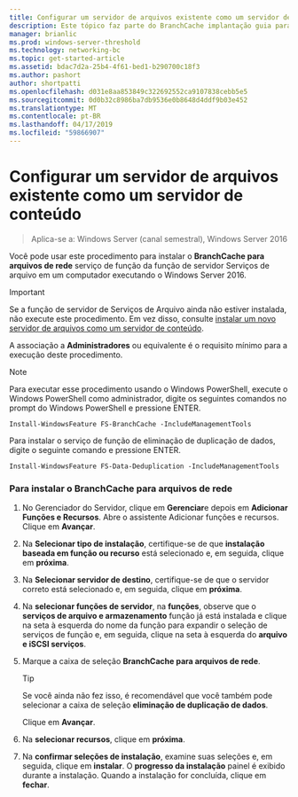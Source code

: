 ```yaml
---
title: Configurar um servidor de arquivos existente como um servidor de conteúdo
description: Este tópico faz parte do BranchCache implantação guia para o Windows Server 2016, que demonstra como implantar o BranchCache nos modos de cache hospedado e distribuído para otimizar o uso de largura de banda WAN em filiais
manager: brianlic
ms.prod: windows-server-threshold
ms.technology: networking-bc
ms.topic: get-started-article
ms.assetid: bdac7d2a-25b4-4f61-bed1-b290700c18f3
ms.author: pashort
author: shortpatti
ms.openlocfilehash: d031e8aa853849c322692552ca9107838cebb5e5
ms.sourcegitcommit: 0d0b32c8986ba7db9536e0b8648d4ddf9b03e452
ms.translationtype: MT
ms.contentlocale: pt-BR
ms.lasthandoff: 04/17/2019
ms.locfileid: "59866907"
---
```

# <a name="configure-an-existing-file-server-as-a-content-server"></a>Configurar um servidor de arquivos existente como um servidor de conteúdo

>Aplica-se a: Windows Server (canal semestral), Windows Server 2016

Você pode usar este procedimento para instalar o **BranchCache para arquivos de rede** serviço de função da função de servidor Serviços de arquivo em um computador executando o Windows Server 2016.  
  
> [!IMPORTANT]  
> Se a função de servidor de Serviços de Arquivo ainda não estiver instalada, não execute este procedimento. Em vez disso, consulte [instalar um novo servidor de arquivos como um servidor de conteúdo](../../branchcache/deploy/Install-a-New-File-Server-as-a-Content-Server.md).  
  
A associação a **Administradores** ou equivalente é o requisito mínimo para a execução deste procedimento.  
  
> [!NOTE]  
> Para executar esse procedimento usando o Windows PowerShell, execute o Windows PowerShell como administrador, digite os seguintes comandos no prompt do Windows PowerShell e pressione ENTER.  
>   
> `Install-WindowsFeature FS-BranchCache -IncludeManagementTools`  
>   
> Para instalar o serviço de função de eliminação de duplicação de dados, digite o seguinte comando e pressione ENTER.  
>   
> `Install-WindowsFeature FS-Data-Deduplication -IncludeManagementTools`  
  
### <a name="to-install-the-branchcache-for-network-files-role-service"></a>Para instalar o BranchCache para arquivos de rede  
  
1.  No Gerenciador do Servidor, clique em **Gerenciar**e depois em **Adicionar Funções e Recursos**. Abre o assistente Adicionar funções e recursos. Clique em **Avançar**.  
  
2.  Na **Selecionar tipo de instalação**, certifique-se de que **instalação baseada em função ou recurso** está selecionado e, em seguida, clique em **próxima**.  
  
3.  Na **Selecionar servidor de destino**, certifique-se de que o servidor correto está selecionado e, em seguida, clique em **próxima**.  
  
4.  Na **selecionar funções de servidor**, na **funções**, observe que o **serviços de arquivo e armazenamento** função já está instalada e clique na seta à esquerda do nome da função para expandir o seleção de serviços de função e, em seguida, clique na seta à esquerda do **arquivo e iSCSI serviços**.  
  
5.  Marque a caixa de seleção **BranchCache para arquivos de rede**.  
  
    > [!TIP]  
    > Se você ainda não fez isso, é recomendável que você também pode selecionar a caixa de seleção **eliminação de duplicação de dados**.  
  
    Clique em **Avançar**.  
  
6.  Na **selecionar recursos**, clique em **próxima**.  
  
7.  Na **confirmar seleções de instalação**, examine suas seleções e, em seguida, clique em **instalar**. O **progresso da instalação** painel é exibido durante a instalação. Quando a instalação for concluída, clique em **fechar**.  
  


